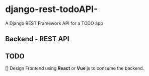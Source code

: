 # django-rest-todoAPI-
A Django REST Framework API for a TODO app

## Backend - REST API
## TODO
[] Design Frontend using **React** or __Vue__ js to consume the backend.
